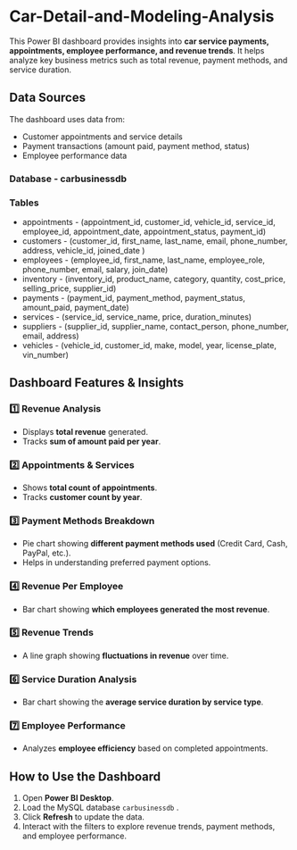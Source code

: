# Car-Detail-and-Modeling-Analysis

This Power BI dashboard provides insights into **car service payments, appointments, employee performance, and revenue trends**. It helps analyze key business metrics such as total revenue, payment methods, and service duration.

## **Data Sources**
The dashboard uses data from:
- Customer appointments and service details
- Payment transactions (amount paid, payment method, status)
- Employee performance data

### **Database** - carbusinessdb
### **Tables**
- appointments - (appointment_id, customer_id, vehicle_id, service_id, employee_id, appointment_date, appointment_status, payment_id) 
- customers - (customer_id, first_name, last_name, email, phone_number, address, vehicle_id, joined_date )
- employees - (employee_id, first_name, last_name, employee_role, phone_number, email, salary, join_date)
- inventory - (inventory_id, product_name, category, quantity, cost_price, selling_price, supplier_id)
- payments - (payment_id, payment_method, payment_status, amount_paid, payment_date)
- services - (service_id, service_name, price, duration_minutes)
- suppliers - (supplier_id, supplier_name, contact_person, phone_number, email, address)
- vehicles - (vehicle_id, customer_id, make, model, year, license_plate, vin_number)

## **Dashboard Features & Insights**
### **1️⃣ Revenue Analysis**
- Displays **total revenue** generated.
- Tracks **sum of amount paid per year**.

### **2️⃣ Appointments & Services**
- Shows **total count of appointments**.
- Tracks **customer count by year**.

### **3️⃣ Payment Methods Breakdown**
- Pie chart showing **different payment methods used** (Credit Card, Cash, PayPal, etc.).
- Helps in understanding preferred payment options.

### **4️⃣ Revenue Per Employee**
- Bar chart showing **which employees generated the most revenue**.

### **5️⃣ Revenue Trends**
- A line graph showing **fluctuations in revenue** over time.

### **6️⃣ Service Duration Analysis**
- Bar chart showing the **average service duration by service type**.

### **7️⃣ Employee Performance**
- Analyzes **employee efficiency** based on completed appointments.

## **How to Use the Dashboard**
1. Open **Power BI Desktop**.
2. Load the MySQL database `carbusinessdb` .
3. Click **Refresh** to update the data.
4. Interact with the filters to explore revenue trends, payment methods, and employee performance.
